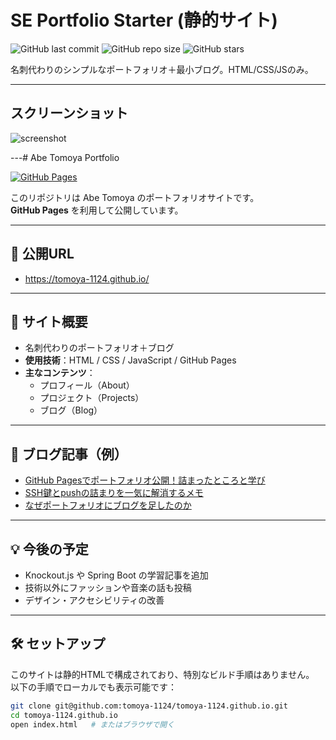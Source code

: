 # SE Portfolio Starter (静的サイト)

![GitHub last commit](https://img.shields.io/github/last-commit/tomoya-1124/tomoya-1124.github.io)
![GitHub repo size](https://img.shields.io/github/repo-size/tomoya-1124/tomoya-1124.github.io)
![GitHub stars](https://img.shields.io/github/stars/tomoya-1124/tomoya-1124.github.io?style=social)

名刺代わりのシンプルなポートフォリオ＋最小ブログ。HTML/CSS/JSのみ。

---

## スクリーンショット
![screenshot](assets/og-img2.png)

---# Abe Tomoya Portfolio

[![GitHub Pages](https://img.shields.io/badge/View%20Site-Portfolio-blue)](https://tomoya-1124.github.io/)

このリポジトリは Abe Tomoya のポートフォリオサイトです。  
**GitHub Pages** を利用して公開しています。

---

## 🔗 公開URL
- https://tomoya-1124.github.io/

---

## 📝 サイト概要
- 名刺代わりのポートフォリオ＋ブログ
- **使用技術**：HTML / CSS / JavaScript / GitHub Pages
- **主なコンテンツ**：
  - プロフィール（About）
  - プロジェクト（Projects）
  - ブログ（Blog）

---

## 📰 ブログ記事（例）
- [GitHub Pagesでポートフォリオ公開！詰まったところと学び](https://tomoya-1124.github.io/posts/first-post.html)
- [SSH鍵とpushの詰まりを一気に解消するメモ](https://tomoya-1124.github.io/posts/ssh-troubleshoot.html)
- [なぜポートフォリオにブログを足したのか](https://tomoya-1124.github.io/posts/why-add-blog.html)

---

## 💡 今後の予定
- Knockout.js や Spring Boot の学習記事を追加
- 技術以外にファッションや音楽の話も投稿
- デザイン・アクセシビリティの改善

---

## 🛠 セットアップ
このサイトは静的HTMLで構成されており、特別なビルド手順はありません。  
以下の手順でローカルでも表示可能です：

```bash
git clone git@github.com:tomoya-1124/tomoya-1124.github.io.git
cd tomoya-1124.github.io
open index.html   # またはブラウザで開く
